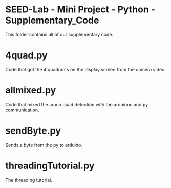 # SEED-Lab - Mini Project - Python - Supplementary_Code
This folder contains all of our supplementary code.
# 4quad.py
Code that got the 4 quadrants on the display screen from the camera video.
# allmixed.py 
Code that mixed the aruco quad detection with the arduiono and py communication.
# sendByte.py 
Sends a byte from the py to arduino.
# threadingTutorial.py 
The threading tutorial.
